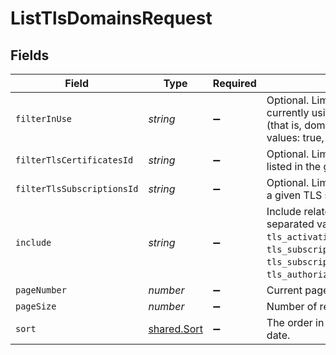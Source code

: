 # ListTlsDomainsRequest


## Fields

| Field                                                                                                                                                                                                                                  | Type                                                                                                                                                                                                                                   | Required                                                                                                                                                                                                                               | Description                                                                                                                                                                                                                            | Example                                                                                                                                                                                                                                |
| -------------------------------------------------------------------------------------------------------------------------------------------------------------------------------------------------------------------------------------- | -------------------------------------------------------------------------------------------------------------------------------------------------------------------------------------------------------------------------------------- | -------------------------------------------------------------------------------------------------------------------------------------------------------------------------------------------------------------------------------------- | -------------------------------------------------------------------------------------------------------------------------------------------------------------------------------------------------------------------------------------- | -------------------------------------------------------------------------------------------------------------------------------------------------------------------------------------------------------------------------------------- |
| `filterInUse`                                                                                                                                                                                                                          | *string*                                                                                                                                                                                                                               | :heavy_minus_sign:                                                                                                                                                                                                                     | Optional. Limit the returned domains to those currently using Fastly to terminate TLS with SNI (that is, domains considered "in use") Permitted values: true, false.                                                                   |                                                                                                                                                                                                                                        |
| `filterTlsCertificatesId`                                                                                                                                                                                                              | *string*                                                                                                                                                                                                                               | :heavy_minus_sign:                                                                                                                                                                                                                     | Optional. Limit the returned domains to those listed in the given TLS certificate's SAN list.                                                                                                                                          |                                                                                                                                                                                                                                        |
| `filterTlsSubscriptionsId`                                                                                                                                                                                                             | *string*                                                                                                                                                                                                                               | :heavy_minus_sign:                                                                                                                                                                                                                     | Optional. Limit the returned domains to those for a given TLS subscription.                                                                                                                                                            |                                                                                                                                                                                                                                        |
| `include`                                                                                                                                                                                                                              | *string*                                                                                                                                                                                                                               | :heavy_minus_sign:                                                                                                                                                                                                                     | Include related objects. Optional, comma-separated values. Permitted values: `tls_activations`, `tls_certificates`, `tls_subscriptions`, `tls_subscriptions.tls_authorizations`, and `tls_authorizations.globalsign_email_challenge`.<br/> |                                                                                                                                                                                                                                        |
| `pageNumber`                                                                                                                                                                                                                           | *number*                                                                                                                                                                                                                               | :heavy_minus_sign:                                                                                                                                                                                                                     | Current page.                                                                                                                                                                                                                          | 1                                                                                                                                                                                                                                      |
| `pageSize`                                                                                                                                                                                                                             | *number*                                                                                                                                                                                                                               | :heavy_minus_sign:                                                                                                                                                                                                                     | Number of records per page.                                                                                                                                                                                                            | 20                                                                                                                                                                                                                                     |
| `sort`                                                                                                                                                                                                                                 | [shared.Sort](../../models/shared/sort.md)                                                                                                                                                                                             | :heavy_minus_sign:                                                                                                                                                                                                                     | The order in which to list the results by creation date.                                                                                                                                                                               |                                                                                                                                                                                                                                        |